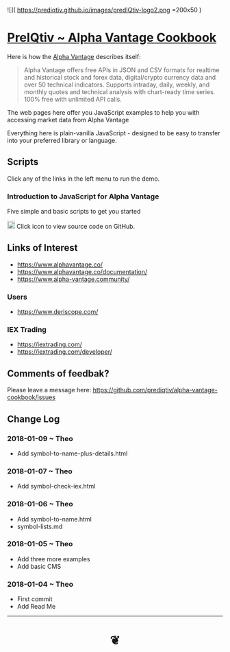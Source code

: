 <span style=display:none; >[You are now in a GitHub source code view - click this link to view Read Me file as a web page]( https://prediqtiv.github.io/alpha-vantage-cookbook/#README.md "View file as a web page." ) </span>


![]( https://prediqtiv.github.io/images/predIQtiv-logo2.png =200x50 )

#  [PreIQtiv ~ Alpha Vantage Cookbook]( #README.md )

Here is how the [Alpha Vantage]( https://www.alphavantage.co/ ) describes itself:
> Alpha Vantage offers free APIs in JSON and CSV formats for realtime and historical stock and forex data, digital/crypto currency data and over 50 technical indicators. Supports intraday, daily, weekly, and monthly quotes and technical analysis with chart-ready time series. 100% free with unlimited API calls.

The web pages here offer you JavaScript examples to help you with accessing market data from Alpha Vantage

Everything here is plain-vanilla JavaScript - designed to be easy to transfer into your preferred library or language.

## Scripts

Click any of the links in the left menu to run the demo.

### Introduction to JavaScript for Alpha Vantage

Five simple and basic scripts to get you started



<img src="https://status.github.com/images/invertocat.png" height=18 title='Octocat' > Click icon to view source code on GitHub.


## Links of Interest

* <https://www.alphavantage.co/>
* <https://www.alphavantage.co/documentation/>
* <https://www.alpha-vantage.community/>

### Users

* <https://www.deriscope.com/>
### IEX Trading

* <https://iextrading.com/>
* <https://iextrading.com/developer/>


## Comments of feedbak?


Please leave a message here: <https://github.com/prediqtiv/alpha-vantage-cookbook/issues>


## Change Log


### 2018-01-09 ~ Theo

* Add symbol-to-name-plus-details.html


### 2018-01-07 ~ Theo

* Add symbol-check-iex.html

### 2018-01-06 ~ Theo

* Add symbol-to-name.html
* symbol-lists.md

### 2018-01-05 ~ Theo

* Add three more examples
* Add basic CMS

### 2018-01-04 ~ Theo

* First commit
* Add Read Me


***


# <center><a href=javascript:window.scrollTo(0,0); style=text-decoration:none; > ❦ </a></center>

